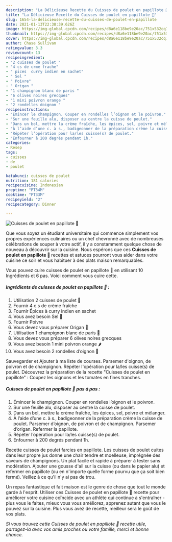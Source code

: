 ```yaml
---
description: "La Délicieuse Recette du Cuisses de poulet en papillote 🍗"
title: "La Délicieuse Recette du Cuisses de poulet en papillote 🍗"
slug: 1654-la-delicieuse-recette-du-cuisses-de-poulet-en-papillote
date: 2021-01-13T22:38:39.626Z
image: https://img-global.cpcdn.com/recipes/d8a6e118be9e20ac/751x532cq70/cuisses-de-poulet-en-papillote-🍗-photo-principale-de-la-recette.jpg
thumbnail: https://img-global.cpcdn.com/recipes/d8a6e118be9e20ac/751x532cq70/cuisses-de-poulet-en-papillote-🍗-photo-principale-de-la-recette.jpg
cover: https://img-global.cpcdn.com/recipes/d8a6e118be9e20ac/751x532cq70/cuisses-de-poulet-en-papillote-🍗-photo-principale-de-la-recette.jpg
author: Chase Sullivan
ratingvalue: 3.3
reviewcount: 13
recipeingredient:
- "2 cuisses de poulet "
- "4 cs de crme frache"
- " pices  curry indien en sachet"
- " Sel "
- " Poivre"
- " Origan "
- "1 champignon blanc de paris "
- "6 olives noires grecques"
- "1 mini poivron orange "
- "2 rondelles doignon "
recipeinstructions:
- "Émincer le champignon. Couper en rondelles l’oignon et le poivron."
- "Sur une feuille alu, disposer au centre la cuisse de poulet."
- "Dans un bol, mettre la crème fraîche, les épices, sel, poivre et mélanger."
- "À l’aide d’une c. à s., badigeonner de la préparation crème la cuisse de poulet. Parsemer d’oignon, de poivron et de champignon. Parsemer d’origan. Refermer la papillote."
- "Répéter l’opération pour la/les cuisse(s) de poulet."
- "Enfourner à 200 degrés pendant 1h."
categories:
- Resep
tags:
- cuisses
- de
- poulet

katakunci: cuisses de poulet 
nutrition: 181 calories
recipecuisine: Indonesian
preptime: "PT34M"
cooktime: "PT33M"
recipeyield: "2"
recipecategory: Dinner

---
```



![Cuisses de poulet en papillote 🍗](https://img-global.cpcdn.com/recipes/d8a6e118be9e20ac/751x532cq70/cuisses-de-poulet-en-papillote-🍗-photo-principale-de-la-recette.jpg)

Que vous soyez un étudiant universitaire qui commence simplement vos propres expériences culinaires ou un chef chevronné avec de nombreuses célébrations de souper à votre actif, il y a constamment quelque chose de nouveau à découvrir sur la cuisine. Nous espérons que ces <strong> Cuisses de poulet en papillote 🍗 </strong> recettes et astuces pourront vous aider dans votre cuisine ce soir et vous habituer à des plats maison remarquables.

<!--inarticleads1-->

Vous pouvez cuire cuisses de poulet en papillote 🍗 en utilisant 10 Ingrédients et 6 pas. Voici comment vous cuire cette.

##### Ingrédients de cuisses de poulet en papillote 🍗 :

1. Utilisation 2 cuisses de poulet 🍗
1. Fournir 4 c.s de crème fraîche
1. Fournir  Épices à curry indien en sachet
1. Vous avez besoin  Sel 🧂
1. Fournir  Poivre
1. Vous devez vous préparer  Origan 🌿
1. Utilisation 1 champignon blanc de paris 🍄
1. Vous devez vous préparer 6 olives noires grecques
1. Vous avez besoin 1 mini poivron orange 🌶
1. Vous avez besoin 2 rondelles d’oignon 🧅


Sauvegarder et Ajouter à ma liste de courses. Parsemer d&#39;oignon, de poivron et de champignon. Répéter l&#39;opération pour la/les cuisse(s) de poulet. Découvrez la préparation de la recette &#34;Cuisses de poulet en papillote&#34; : Coupez les oignons et les tomates en fines tranches. 

<!--inarticleads2-->

##### Cuisses de poulet en papillote 🍗 pas à pas :

1. Émincer le champignon. Couper en rondelles l’oignon et le poivron.
1. Sur une feuille alu, disposer au centre la cuisse de poulet.
1. Dans un bol, mettre la crème fraîche, les épices, sel, poivre et mélanger.
1. À l’aide d’une c. à s., badigeonner de la préparation crème la cuisse de poulet. Parsemer d’oignon, de poivron et de champignon. Parsemer d’origan. Refermer la papillote.
1. Répéter l’opération pour la/les cuisse(s) de poulet.
1. Enfourner à 200 degrés pendant 1h.


Recette cuisses de poulet farcies en papillote. Les cuisses de poulet cuites dans leur propre jus donne une chair tendre et moelleuse, imprégnée des saveurs de champignons. Un plat facile et rapide à préparer à tester sans modération. Ajouter une gousse d&#39;ail sur la cuisse (ou dans le papier alu) et refermer en papillote (ou en n&#39;importe quelle forme pourvu que ça soit bien fermé). Veillez à ce qu&#39;il n&#39;y ai pas de trou. 

<!--inarticleads1-->

<p>
Un repas fantastique et fait maison est le genre de chose que tout le monde garde à l'esprit. Utiliser ces Cuisses de poulet en papillote 🍗 recette pour améliorer votre cuisine coïncide avec un athlète qui continue à s'entraîner - plus vous le faites, mieux vous vous améliorez, apprenez autant que vous le pouvez sur la cuisine. Plus vous avez de recette, meilleur sera le goût de vos plats.
</p>

<p>
<i>Si vous trouvez cette Cuisses de poulet en papillote 🍗 recette utile, partagez-la avec vos amis proches ou votre famille, merci et bonne chance.</i>
</p>
